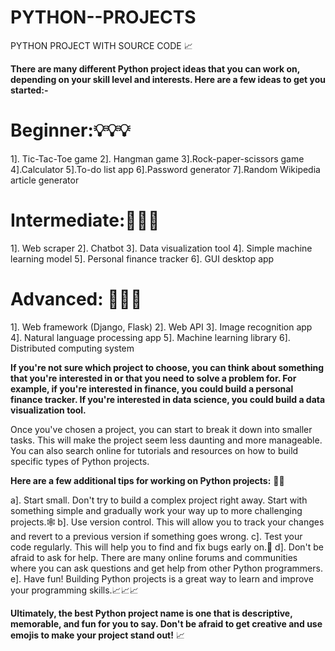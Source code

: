 # PYTHON--PROJECTS
PYTHON PROJECT WITH SOURCE CODE 📈

**There are many different Python project ideas that you can work on, depending on your skill level and interests. Here are a few ideas to get you started:-** 

# Beginner:💡💡💡

 1]. Tic-Tac-Toe game
 2]. Hangman game
 3].Rock-paper-scissors game
 4].Calculator
 5].To-do list app
 6].Password generator
 7].Random Wikipedia article generator

# Intermediate:📝📝📝

 1]. Web scraper
 2]. Chatbot
 3]. Data visualization tool
 4]. Simple machine learning model
 5]. Personal finance tracker
 6]. GUI desktop app

# Advanced: 🤖🤖🤖

1]. Web framework (Django, Flask)
2]. Web API
3]. Image recognition app
4]. Natural language processing app
5]. Machine learning library
6]. Distributed computing system

**If you're not sure which project to choose, you can think about something that you're interested in or that you need to solve a problem for. For example, if you're interested in finance, you could build a personal finance tracker. If you're interested in data science, you could build a data visualization tool.** 

Once you've chosen a project, you can start to break it down into smaller tasks. This will make the project seem less daunting and more manageable. You can also search online for tutorials and resources on how to build specific types of Python projects.

**Here are a few additional tips for working on Python projects:** 🐍🐍

a]. Start small. Don't try to build a complex project right away. Start with something simple and gradually work your way up to more challenging projects.🕸️
b]. Use version control. This will allow you to track your changes and revert to a previous version if something goes wrong.
c]. Test your code regularly. This will help you to find and fix bugs early on.🎯
d]. Don't be afraid to ask for help. There are many online forums and communities where you can ask questions and get help from other Python programmers.
e]. Have fun! Building Python projects is a great way to learn and improve your programming skills.📈📈📈

**Ultimately, the best Python project name is one that is descriptive, memorable, and fun for you to say. Don't be afraid to get creative and use emojis to make your project stand out!** 📈

